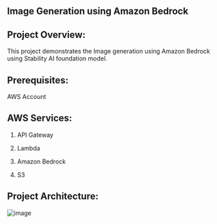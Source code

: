 ## Image Generation using Amazon Bedrock

## Project Overview:

This project demonstrates the Image generation using Amazon Bedrock using Stability AI foundation model.

## Prerequisites:

AWS Account 

## AWS Services:

1.  API Gateway

2. Lambda 

3. Amazon Bedrock

4. S3

## Project Architecture:

![image](https://github.com/veerababu558/AWS-Bedrock-Image/assets/44125493/52f8ab6a-b93c-4dc2-81e4-16bfe34af88f)




